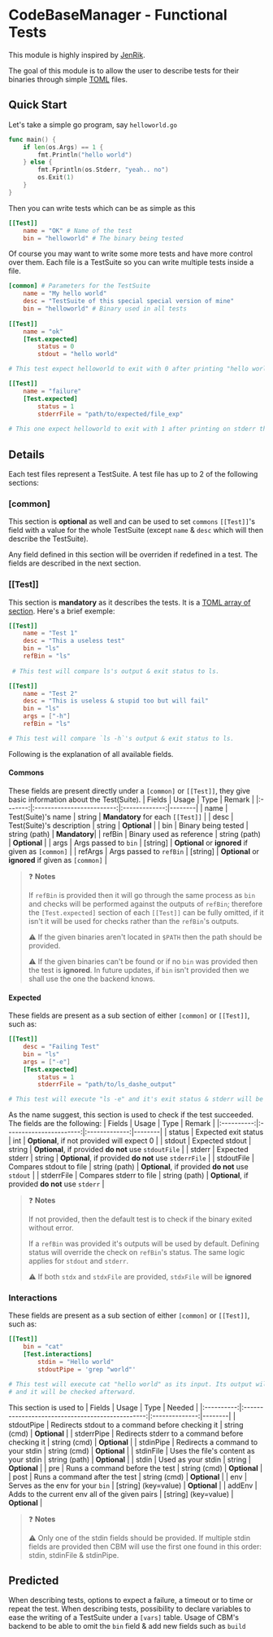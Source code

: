 # CodeBaseManager - Functional Tests

This module is highly inspired by [JenRik](https://github.com/Yohannfra/JenRik).

The goal of this module is to allow the user to describe tests for their binaries through simple [TOML](https://github.com/toml-lang/toml) files.

## Quick Start
Let's take a simple go program, say `helloworld.go`
```go
func main() {
    if len(os.Args) == 1 {
        fmt.Println("hello world")
    } else {
        fmt.Fprintln(os.Stderr, "yeah.. no")
        os.Exit(1)
    }
}
```
Then you can write tests which can be as simple as this
```TOML
[[Test]]
    name = "OK" # Name of the test
    bin = "helloworld" # The binary being tested
```
Of course you may want to write some more tests and have more control over them. Each file is a TestSuite so you can write multiple tests inside a file.
```TOML
[common] # Parameters for the TestSuite
    name = "My hello world"
    desc = "TestSuite of this special special version of mine"
    bin = "helloworld" # Binary used in all tests
    
[[Test]]
    name = "ok"
    [Test.expected]
        status = 0
        stdout = "hello world"

# This test expect helloworld to exit with 0 after printing "hello world"

[[Test]]
    name = "failure"
    [Test.expected]
        status = 1
        stderrFile = "path/to/expected/file_exp"
        
# This one expect helloworld to exit with 1 after printing on stderr the same thing as "file_exp"'s content
```

## Details
Each test files represent a TestSuite. A test file has up to 2 of the following sections:

### [common]
This section is **optional** as well and can be used to set `commons` `[[Test]]`'s field with a value for the whole TestSuite (except `name` & `desc` which will then describe the TestSuite).

Any field defined in this section will be overriden if redefined in a test. The fields are described in the next section.

### [[Test]]
This section is **mandatory** as it describes the tests. It is a [TOML array of section](https://github.com/toml-lang/toml#array-of-tables).
Here's a brief exemple:
```TOML
[[Test]]
    name = "Test 1"
    desc = "This a useless test"
    bin = "ls"
    refBin = "ls"
    
 # This test will compare ls's output & exit status to ls.

[[Test]]
    name = "Test 2"
    desc = "This is useless & stupid too but will fail"
    bin = "ls"
    args = ["-h"]
    refBin = "ls"

# This test will compare `ls -h`'s output & exit status to ls.
```
Following is the explanation of all available fields.

#### Commons
These fields are present directly under a `[common]` or `[[Test]]`, they give basic information about the Test(Suite).
|  Fields |           Usage           |      Type     | Remark |
|:-------:|:-------------------------:|:-------------:|--------|
| name    | Test(Suite)'s name        | string        | **Mandatory** for each `[[Test]]` |
| desc    | Test(Suite)'s description | string        | **Optional** |
| bin     | Binary being tested       | string (path) | **Mandatory**|
| refBin  | Binary used as reference  | string (path) | **Optional** |
| args    | Args passed to `bin`      | [string]      | **Optional** or **ignored** if given as `[common]` |
| refArgs | Args passed to `refBin`   | [string]      | **Optional** or **ignored** if given as `[common]` |

> :question: **Notes**
>
> If `refBin` is provided then it will go through the same process as `bin` and checks will be performed against the outputs of `refBin`; therefore the `[Test.expected]` section of each `[[Test]]` can be fully omitted, if it isn't it will be used for checks rather than the `refBin`'s outputs.
>
> :warning: If the given binaries aren't located in `$PATH` then the path should be provided.
>
> :warning: If the given binaries can't be found or if no `bin` was provided then the test is **ignored**.
> In future updates, if `bin` isn't provided then we shall use the one the backend knows.

#### Expected
These fields are present as a sub section of either `[common]` or `[[Test]]`, such as:
```TOML
[[Test]]
    desc = "Failing Test"
    bin = "ls"
    args = ["-e"]
    [Test.expected]
        status = 1
        stderrFile = "path/to/ls_dashe_output"

# This test will execute "ls -e" and it's exit status & stderr will be checked against the expected status and the content of `ls_dashe_output`.
```
As the name suggest, this section is used to check if the test succeeded. The fields are the following:
|   Fields   |           Usage         |      Type     | Remark |
|:----------:|:-----------------------:|:-------------:|--------|
| status     | Expected exit status    | int           | **Optional**, if not provided will expect 0 |
| stdout     | Expected stdout         | string        | **Optional**, if provided **do not** use `stdoutFile` |
| stderr     | Expected stderr         | string        | **Optional**, if provided **do not** use `stderrFile` |
| stdoutFile | Compares stdout to file | string (path) | **Optional**, if provided **do not** use `stdout` |
| stderrFile | Compares stderr to file | string (path) | **Optional**, if provided **do not** use `stderr` |

> :question: **Notes**
>
> If not provided, then the default test is to check if the binary exited without error.
>
> If a `refBin` was provided it's outputs will be used by default.
> Defining status will override the check on `refBin`'s status. The same logic applies for `stdout` and `stderr`.
>
> :warning: If both `stdx` and `stdxFile` are provided, `stdxFile` will be **ignored**

### Interactions
These fields are present as a sub section of either `[common]` or `[[Test]]`, such as:
```TOML
[[Test]]
    bin = "cat"
    [Test.interactions]
        stdin = "Hello world"
        stdoutPipe = 'grep "world"'

# This test will execute cat "hello world" as its input. Its output will be redirected to 'grep "world"'
# and it will be checked afterward.
```
This section is used to 
|   Fields   |                         Usage                    |       Type     | Needed |
|:----------:|:------------------------------------------------:|:--------------:|--------|
| stdoutPipe | Redirects stdout to a command before checking it | string (cmd)   | **Optional** |
| stderrPipe | Redirects stderr to a command before checking it | string (cmd)   | **Optional** |
| stdinPipe  | Redirects a command to your stdin                | string (cmd)   | **Optional** |
| stdinFile  | Uses the file's content as your stdin            | string (path)  | **Optional** |
| stdin      | Used as your stdin                               | string         | **Optional** |
| pre        | Runs a command before the test                   | string (cmd)   | **Optional** |
| post       | Runs a command after the test                    | string (cmd)   | **Optional** |
| env        | Serves as the env for your `bin`                 | [string] (key=value) | **Optional** |
| addEnv     | Adds to the current env all of the given pairs   | [string] (key=value) | **Optional** |
> :question: **Notes**
>
> :warning: Only one of the stdin fields should be provided. If multiple stdin fields are provided then CBM will use the first one found in this order: stdin, stdinFile & stdinPipe.

## Predicted

When describing tests, options to expect a failure, a timeout or to time or repeat the test.
When describing tests, possibility to declare variables to ease the writing of a TestSuite under a `[vars]` table.
Usage of CBM's backend to be able to omit the `bin` field & add new fields such as `build`
